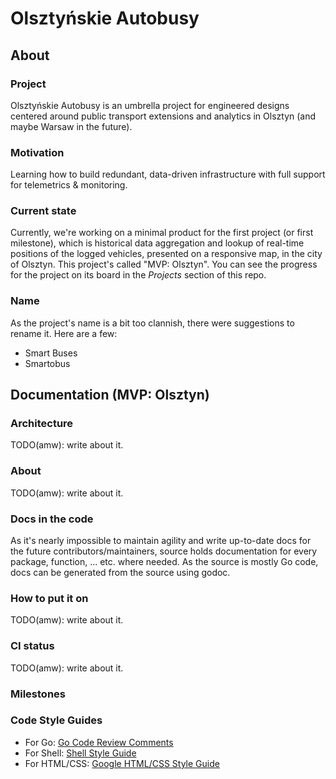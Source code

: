 # Olsztyńskie Autobusy
## About
### Project
Olsztyńskie Autobusy is an umbrella project for engineered designs centered around public transport extensions and analytics in Olsztyn (and maybe Warsaw in the future).
### Motivation
Learning how to build redundant, data-driven infrastructure with full support for telemetrics & monitoring.
### Current state
Currently, we're working on a minimal product for the first project (or first milestone), which is historical data aggregation and lookup of real-time positions of the logged vehicles, presented on a responsive map, in the city of Olsztyn. This project's called "MVP: Olsztyn". You can see the progress for the project on its board in the _Projects_ section of this repo.
### Name
As the project's name is a bit too clannish, there were suggestions to rename it. Here are a few:
- Smart Buses
- Smartobus
## Documentation (MVP: Olsztyn)
### Architecture
TODO(amw): write about it.
### About
TODO(amw): write about it.
### Docs in the code
As it's nearly impossible to maintain agility and write up-to-date docs for the future contributors/maintainers, source holds documentation for every package, function, ... etc. where needed. As the source is mostly Go code, docs can be generated from the source using godoc.
### How to put it on
TODO(amw): write about it.
### CI status
TODO(amw): write about it.
### Milestones
### Code Style Guides
- For Go: [Go Code Review Comments
](https://github.com/golang/go/wiki/CodeReviewComments)
- For Shell: [Shell Style Guide](https://google.github.io/styleguide/shell.xml)
- For HTML/CSS: [Google HTML/CSS Style Guide](https://google.github.io/styleguide/htmlcssguide.html)
